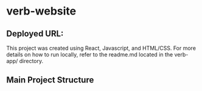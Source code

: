 # verb-website
## Deployed URL: 
This project was created using React, Javascript, and HTML/CSS. For more details on how to run locally, refer to the readme.md located in the verb-app/ directory.

## Main Project Structure

